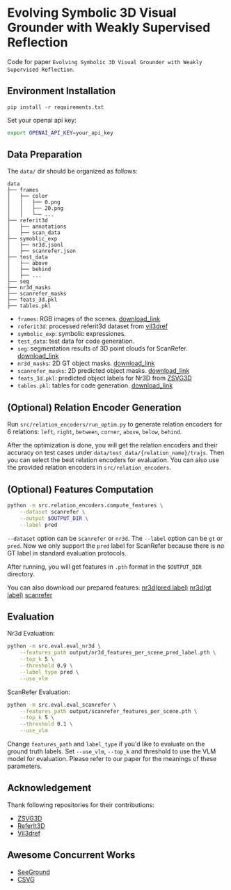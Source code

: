 # Evolving Symbolic 3D Visual Grounder with Weakly Supervised Reflection

Code for paper `Evolving Symbolic 3D Visual Grounder with Weakly Supervised Reflection`.

## Environment Installation

```
pip install -r requirements.txt
```

Set your openai api key:

```bash
export OPENAI_API_KEY=your_api_key
```

## Data Preparation

The `data/` dir should be organized as follows:

```
data
├── frames
│   ├── color
│   │   ├── 0.png
│   │   ├── 20.png
│   │   └── ...
├── referit3d
│   ├── annotations
│   ├── scan_data
├── symoblic_exp
│   ├── nr3d.jsonl
│   ├── scanrefer.json
├── test_data
│   ├── above
│   ├── behind
│   ├── ...
├── seg
├── nr3d_masks
├── scanrefer_masks
├── feats_3d.pkl
├── tables.pkl

```

- `frames`: RGB images of the scenes. [download_link](https://drive.google.com/file/d/1VVnj3DAcOWqZhB6Vi0gWdzA9gTKQwrej/view?usp=drive_link)
- `referit3d`: processed referit3d dataset from [vil3dref](https://www.dropbox.com/s/n0m5bpfvea1fg7w/referit3d.tar.gz?dl=0)
- `symbolic_exp`: symbolic expressiones.
- `test_data`: test data for code generation.
- `seg`: segmentation results of 3D point clouds for ScanRefer. [download_link](https://drive.google.com/file/d/1VRW_ew9Hwmsg-DRf22l_MHgFVB0UU1K0/view?usp=drive_link)
- `nr3d_masks`: 2D GT object masks. [download_link](https://drive.google.com/file/d/1Z0pRv_UV7P_aNHsYHVkUz-lLaMCU2C9i/view?usp=sharing)
- `scanrefer_masks`: 2D predicted object masks. [download_link](https://drive.google.com/file/d/1v4nqJSOFVh7MAmyDo92Xze01U00yr1bB/view?usp=drive_link)
- `feats_3d.pkl`: predicted object labels for Nr3D from [ZSVG3D](https://cuhko365-my.sharepoint.com/:u:/g/personal/221019046_link_cuhk_edu_cn/ERMP88uTVCNLhzofKub7MsMBvaRAFXVr5abbQUjRYyYDiA?e=x6aKC9)
- `tables.pkl`: tables for code generation. [download_link](https://drive.google.com/file/d/11sN1ndS-DptYVH_xUXxaiWhwbvIaozuW/view?usp=drive_link)

## (Optional) Relation Encoder Generation

Run `src/relation_encoders/run_optim.py` to generate relation encoders for 6 relations:
`left`, `right`, `between`, `corner`, `above`, `below`, `behind`.

After the optimization is done, you will get the relation encoders and their accuracy on test cases under `data/test_data/{relation_name}/trajs`.
Then you can select the best relation encoders for evaluation.
You can also use the provided relation encoders in `src/relation_encoders`.

## (Optional) Features Computation

```bash
python -m src.relation_encoders.compute_features \
    --dataset scanrefer \
    --output $OUTPUT_DIR \
    --label pred
```

`--dataset` option can be `scanrefer` or `nr3d`. The `--label` option can be `gt` or `pred`.
Now we only support the `pred` label for ScanRefer because there is no GT label in standard evaluation protocols.

After running, you will get features in `.pth` format in the `$OUTPUT_DIR` directory.

You can also download our prepared features:
[nr3d(pred label)](https://drive.google.com/file/d/1iR-3bbewssQEDKWJg88ZRrpk3mRkYUz1/view?usp=drive_link)
[nr3d(gt label)](https://drive.google.com/file/d/1SpMZKAnhnDeQvvxfVxDQT-LYQPQc-TQJ/view?usp=drive_link)
[scanrefer](https://drive.google.com/file/d/1FR6ZKQURqyHLTlo-9dP4sKbayG4FDlxE/view?usp=drive_link)


## Evaluation

Nr3d Evaluation:

```bash
python -m src.eval.eval_nr3d \
    --features_path output/nr3d_features_per_scene_pred_label.pth \
    --top_k 5 \
    --threshold 0.9 \
    --label_type pred \
    --use_vlm 
```

ScanRefer Evaluation:

```bash
python -m src.eval.eval_scanrefer \
    --features_path output/scanrefer_features_per_scene.pth \
    --top_k 5 \
    --threshold 0.1 \
    --use_vlm
```

Change `features_path` and `label_type` if you'd like to evaluate on the ground truth labels.
Set `--use_vlm`, `--top_k` and threshold to use the VLM model for evaluation.
Please refer to our paper for the meanings of these parameters.

## Acknowledgement

Thank following repositories for their contributions:

- [ZSVG3D](https://github.com/CurryYuan/ZSVG3D)
- [ReferIt3D](https://github.com/referit3d/referit3d)
- [Vil3dref](https://github.com/cshizhe/vil3dref)

## Awesome Concurrent Works

- [SeeGround](https://seeground.github.io/)
- [CSVG](https://github.com/sunsleaf/CSVG)
